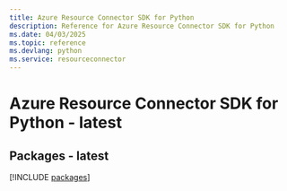 ```yaml
---
title: Azure Resource Connector SDK for Python
description: Reference for Azure Resource Connector SDK for Python
ms.date: 04/03/2025
ms.topic: reference
ms.devlang: python
ms.service: resourceconnector
---
```

# Azure Resource Connector SDK for Python - latest
## Packages - latest
[!INCLUDE [packages](resource-connector-index.md)]